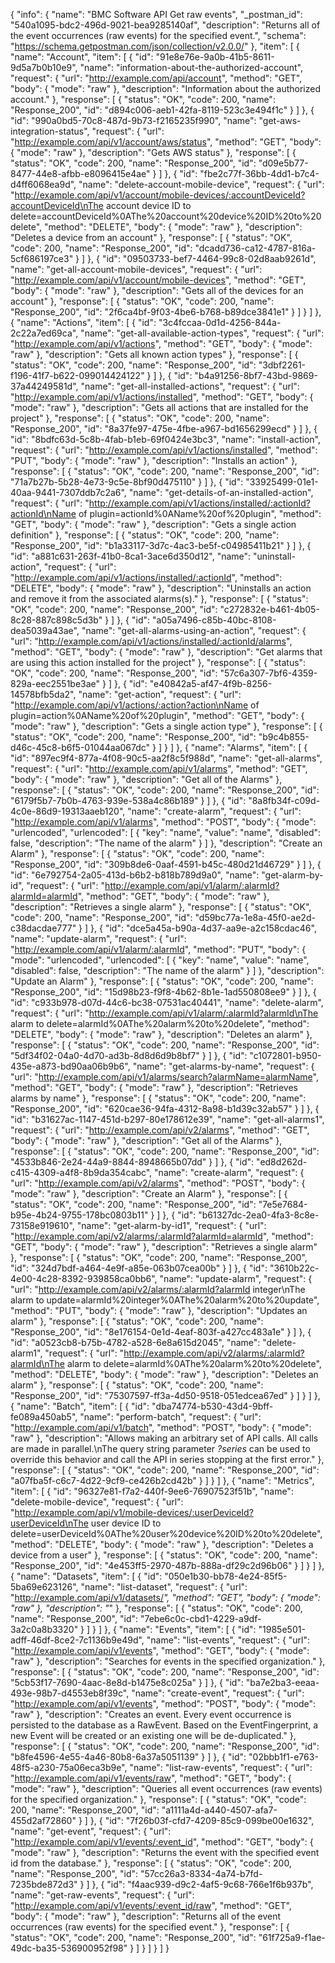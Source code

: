 {
  "info": {
    "name": "BMC Software API Get raw events",
    "_postman_id": "540a1095-bdc2-496d-9021-bea9285140af",
    "description": "Returns all of the event occurrences (raw events) for the specified event.",
    "schema": "https://schema.getpostman.com/json/collection/v2.0.0/"
  },
  "item": [
    {
      "name": "Account",
      "item": [
        {
          "id": "91e8e76e-9a0b-41b5-8611-9d5a7b0b10e9",
          "name": "information-about-the-authorized-account",
          "request": {
            "url": "http://example.com/api/account",
            "method": "GET",
            "body": {
              "mode": "raw"
            },
            "description": "Information about the authorized account."
          },
          "response": [
            {
              "status": "OK",
              "code": 200,
              "name": "Response_200",
              "id": "d894c006-aeb1-42fa-8119-523c3e494f1c"
            }
          ]
        },
        {
          "id": "990a0bd5-70c8-487d-9b73-f2165235f990",
          "name": "get-aws-integration-status",
          "request": {
            "url": "http://example.com/api/v1/account/aws/status",
            "method": "GET",
            "body": {
              "mode": "raw"
            },
            "description": "Gets AWS status"
          },
          "response": [
            {
              "status": "OK",
              "code": 200,
              "name": "Response_200",
              "id": "d09e5b77-8477-44e8-afbb-e8096415e4ae"
            }
          ]
        },
        {
          "id": "fbe2c77f-36bb-4dd1-b7c4-d4ff6068ea9d",
          "name": "delete-account-mobile-device",
          "request": {
            "url": "http://example.com/api/v1/account/mobile-devices/:accountDeviceId?accountDeviceId\nThe account device ID to delete=accountDeviceId%0AThe%20account%20device%20ID%20to%20delete",
            "method": "DELETE",
            "body": {
              "mode": "raw"
            },
            "description": "Deletes a device from an account"
          },
          "response": [
            {
              "status": "OK",
              "code": 200,
              "name": "Response_200",
              "id": "dcadd736-ca12-4787-816a-5cf686197ce3"
            }
          ]
        },
        {
          "id": "09503733-bef7-4464-99c8-02d8aab9261d",
          "name": "get-all-account-mobile-devices",
          "request": {
            "url": "http://example.com/api/v1/account/mobile-devices",
            "method": "GET",
            "body": {
              "mode": "raw"
            },
            "description": "Gets all of the devices for an account"
          },
          "response": [
            {
              "status": "OK",
              "code": 200,
              "name": "Response_200",
              "id": "2f6ca4bf-9f03-4be6-b768-b89dce3841e1"
            }
          ]
        }
      ]
    },
    {
      "name": "Actions",
      "item": [
        {
          "id": "3c4fccaa-0d1d-4256-844a-2c22a7ed69ca",
          "name": "get-all-available-action-types",
          "request": {
            "url": "http://example.com/api/v1/actions",
            "method": "GET",
            "body": {
              "mode": "raw"
            },
            "description": "Gets all known action types"
          },
          "response": [
            {
              "status": "OK",
              "code": 200,
              "name": "Response_200",
              "id": "3dbf2261-f196-41f7-b622-099014424122"
            }
          ]
        },
        {
          "id": "b4a91256-8bf7-43bd-9869-37a44249581d",
          "name": "get-all-installed-actions",
          "request": {
            "url": "http://example.com/api/v1/actions/installed",
            "method": "GET",
            "body": {
              "mode": "raw"
            },
            "description": "Gets all actions that are installed for the project"
          },
          "response": [
            {
              "status": "OK",
              "code": 200,
              "name": "Response_200",
              "id": "8a37fe97-475e-4fbe-a967-bd1656299ecd"
            }
          ]
        },
        {
          "id": "8bdfc63d-5c8b-4fab-b1eb-69f0424e3bc3",
          "name": "install-action",
          "request": {
            "url": "http://example.com/api/v1/actions/installed",
            "method": "PUT",
            "body": {
              "mode": "raw"
            },
            "description": "Installs an action"
          },
          "response": [
            {
              "status": "OK",
              "code": 200,
              "name": "Response_200",
              "id": "71a7b27b-5b28-4e73-9c5e-8bf90d475110"
            }
          ]
        },
        {
          "id": "33925499-01e1-40aa-9441-7307ddb7c2a6",
          "name": "get-details-of-an-installed-action",
          "request": {
            "url": "http://example.com/api/v1/actions/installed/:actionId?actionId\nName of plugin=actionId%0AName%20of%20plugin",
            "method": "GET",
            "body": {
              "mode": "raw"
            },
            "description": "Gets a single action definition"
          },
          "response": [
            {
              "status": "OK",
              "code": 200,
              "name": "Response_200",
              "id": "b1a33117-3d7c-4ac3-be5f-c04985411b21"
            }
          ]
        },
        {
          "id": "a881c631-263f-41b0-8ca1-3ace6d350d12",
          "name": "uninstall-action",
          "request": {
            "url": "http://example.com/api/v1/actions/installed/:actionId",
            "method": "DELETE",
            "body": {
              "mode": "raw"
            },
            "description": "Uninstalls an action and remove it from the associated alarms(s)."
          },
          "response": [
            {
              "status": "OK",
              "code": 200,
              "name": "Response_200",
              "id": "c272832e-b461-4b05-8c28-887c898c5d3b"
            }
          ]
        },
        {
          "id": "a05a7496-c85b-40bc-8108-dea5039a43ae",
          "name": "get-all-alarms-using-an-action",
          "request": {
            "url": "http://example.com/api/v1/actions/installed/:actionId/alarms",
            "method": "GET",
            "body": {
              "mode": "raw"
            },
            "description": "Get alarms that are using this action installed for the project"
          },
          "response": [
            {
              "status": "OK",
              "code": 200,
              "name": "Response_200",
              "id": "57c6a307-7bf6-4359-829a-eec2551be3ae"
            }
          ]
        },
        {
          "id": "e40842a5-af47-4f9b-8256-14578bfb5da2",
          "name": "get-action",
          "request": {
            "url": "http://example.com/api/v1/actions/:action?action\nName of plugin=action%0AName%20of%20plugin",
            "method": "GET",
            "body": {
              "mode": "raw"
            },
            "description": "Gets a single action type"
          },
          "response": [
            {
              "status": "OK",
              "code": 200,
              "name": "Response_200",
              "id": "b9c4b855-d46c-45c8-b6f5-01044aa067dc"
            }
          ]
        }
      ]
    },
    {
      "name": "Alarms",
      "item": [
        {
          "id": "897ec9f4-877a-4f08-90c5-aa2f8c5f988d",
          "name": "get-all-alarms",
          "request": {
            "url": "http://example.com/api/v1/alarms",
            "method": "GET",
            "body": {
              "mode": "raw"
            },
            "description": "Get all of the Alarms"
          },
          "response": [
            {
              "status": "OK",
              "code": 200,
              "name": "Response_200",
              "id": "6179f5b7-7b0b-4763-939e-538a4c86b189"
            }
          ]
        },
        {
          "id": "8a8fb34f-c09d-4c0e-86d9-19313aaeb120",
          "name": "create-alarm",
          "request": {
            "url": "http://example.com/api/v1/alarms",
            "method": "POST",
            "body": {
              "mode": "urlencoded",
              "urlencoded": [
                {
                  "key": "name",
                  "value": "name",
                  "disabled": false,
                  "description": "The name of the alarm"
                }
              ]
            },
            "description": "Create an Alarm"
          },
          "response": [
            {
              "status": "OK",
              "code": 200,
              "name": "Response_200",
              "id": "309b8de6-0aaf-4591-b45c-480d21d46729"
            }
          ]
        },
        {
          "id": "6e792754-2a05-413d-b6b2-b818b789d9a0",
          "name": "get-alarm-by-id",
          "request": {
            "url": "http://example.com/api/v1/alarm/:alarmId?alarmId=alarmId",
            "method": "GET",
            "body": {
              "mode": "raw"
            },
            "description": "Retrieves a single alarm"
          },
          "response": [
            {
              "status": "OK",
              "code": 200,
              "name": "Response_200",
              "id": "d59bc77a-1e8a-45f0-ae2d-c38dacdae777"
            }
          ]
        },
        {
          "id": "dce5a45a-b90a-4d37-aa9e-a2c158cdac46",
          "name": "update-alarm",
          "request": {
            "url": "http://example.com/api/v1/alarm/:alarmId",
            "method": "PUT",
            "body": {
              "mode": "urlencoded",
              "urlencoded": [
                {
                  "key": "name",
                  "value": "name",
                  "disabled": false,
                  "description": "The name of the alarm"
                }
              ]
            },
            "description": "Update an Alarm"
          },
          "response": [
            {
              "status": "OK",
              "code": 200,
              "name": "Response_200",
              "id": "15d98b23-f9f8-4b62-8b1e-1ad550808ee9"
            }
          ]
        },
        {
          "id": "c933b978-d07d-44c6-bc38-07531ac40441",
          "name": "delete-alarm",
          "request": {
            "url": "http://example.com/api/v1/alarm/:alarmId?alarmId\nThe alarm to delete=alarmId%0AThe%20alarm%20to%20delete",
            "method": "DELETE",
            "body": {
              "mode": "raw"
            },
            "description": "Deletes an alarm"
          },
          "response": [
            {
              "status": "OK",
              "code": 200,
              "name": "Response_200",
              "id": "5df34f02-04a0-4d70-ad3b-8d8d6d9b8bf7"
            }
          ]
        },
        {
          "id": "c1072801-b950-435e-a873-bd90aa06b9b6",
          "name": "get-alarms-by-name",
          "request": {
            "url": "http://example.com/api/v1/alarms/search?alarmName=alarmName",
            "method": "GET",
            "body": {
              "mode": "raw"
            },
            "description": "Retrieves alarms by name"
          },
          "response": [
            {
              "status": "OK",
              "code": 200,
              "name": "Response_200",
              "id": "620cae36-94fa-4312-8a98-b1d39c32ab57"
            }
          ]
        },
        {
          "id": "b31627ac-1147-451d-b297-80e178612e39",
          "name": "get-all-alarms1",
          "request": {
            "url": "http://example.com/api/v2/alarms",
            "method": "GET",
            "body": {
              "mode": "raw"
            },
            "description": "Get all of the Alarms"
          },
          "response": [
            {
              "status": "OK",
              "code": 200,
              "name": "Response_200",
              "id": "4533b846-2e24-44a9-8844-8948665b07dd"
            }
          ]
        },
        {
          "id": "ed8d262d-c415-4309-a4f8-8b9da354cabc",
          "name": "create-alarm",
          "request": {
            "url": "http://example.com/api/v2/alarms",
            "method": "POST",
            "body": {
              "mode": "raw"
            },
            "description": "Create an Alarm"
          },
          "response": [
            {
              "status": "OK",
              "code": 200,
              "name": "Response_200",
              "id": "7e5e7684-b95e-4b24-9755-178bc0803b11"
            }
          ]
        },
        {
          "id": "b61327dc-2ea0-4fa3-8c8e-73158e919610",
          "name": "get-alarm-by-id1",
          "request": {
            "url": "http://example.com/api/v2/alarms/:alarmId?alarmId=alarmId",
            "method": "GET",
            "body": {
              "mode": "raw"
            },
            "description": "Retrieves a single alarm"
          },
          "response": [
            {
              "status": "OK",
              "code": 200,
              "name": "Response_200",
              "id": "324d7bdf-a464-4e9f-a85e-063b07cea00b"
            }
          ]
        },
        {
          "id": "3610b22c-4e00-4c28-8392-939858ca0bb6",
          "name": "update-alarm",
          "request": {
            "url": "http://example.com/api/v2/alarms/:alarmId?alarmId integer\nThe alarm to update=alarmId%20integer%0AThe%20alarm%20to%20update",
            "method": "PUT",
            "body": {
              "mode": "raw"
            },
            "description": "Updates an alarm"
          },
          "response": [
            {
              "status": "OK",
              "code": 200,
              "name": "Response_200",
              "id": "8e176154-0e1d-4eaf-803f-a427cc483a1e"
            }
          ]
        },
        {
          "id": "a0523cb8-b75b-4782-a528-6e8a615d2045",
          "name": "delete-alarm1",
          "request": {
            "url": "http://example.com/api/v2/alarms/:alarmId?alarmId\nThe alarm to delete=alarmId%0AThe%20alarm%20to%20delete",
            "method": "DELETE",
            "body": {
              "mode": "raw"
            },
            "description": "Deletes an alarm"
          },
          "response": [
            {
              "status": "OK",
              "code": 200,
              "name": "Response_200",
              "id": "75307597-ff3a-4d50-9518-051edcea67ed"
            }
          ]
        }
      ]
    },
    {
      "name": "Batch",
      "item": [
        {
          "id": "dba74774-b530-43d4-9bff-fe089a450ab5",
          "name": "perform-batch",
          "request": {
            "url": "http://example.com/api/v1/batch",
            "method": "POST",
            "body": {
              "mode": "raw"
            },
            "description": "Allows making an arbitrary set of API calls.    All calls are made in parallel.\nThe query string parameter <em>?series</em> can be used to override this behavior and call the API in series stopping at the first error."
          },
          "response": [
            {
              "status": "OK",
              "code": 200,
              "name": "Response_200",
              "id": "a07fba5f-c6c7-4d22-9cf9-ce426b2cd42b"
            }
          ]
        }
      ]
    },
    {
      "name": "Metrics",
      "item": [
        {
          "id": "96327e81-f7a2-440f-9ee6-76907523f51b",
          "name": "delete-mobile-device",
          "request": {
            "url": "http://example.com/api/v1/mobile-devices/:userDeviceId?userDeviceId\nThe user device ID to delete=userDeviceId%0AThe%20user%20device%20ID%20to%20delete",
            "method": "DELETE",
            "body": {
              "mode": "raw"
            },
            "description": "Deletes a device from a user"
          },
          "response": [
            {
              "status": "OK",
              "code": 200,
              "name": "Response_200",
              "id": "4e453ff5-2970-487b-888a-df29c2d96b06"
            }
          ]
        }
      ]
    },
    {
      "name": "Datasets",
      "item": [
        {
          "id": "050e1b30-bb78-4e24-85f5-5ba69e623126",
          "name": "list-dataset",
          "request": {
            "url": "http://example.com/api/v1/datasets/*",
            "method": "GET",
            "body": {
              "mode": "raw"
            },
            "description": "*"
          },
          "response": [
            {
              "status": "OK",
              "code": 200,
              "name": "Response_200",
              "id": "7ebe6c0c-cbd1-4229-a9df-3a2c0a8b3320"
            }
          ]
        }
      ]
    },
    {
      "name": "Events",
      "item": [
        {
          "id": "1985e501-adff-46df-8ce2-7c1136b9e49d",
          "name": "list-events",
          "request": {
            "url": "http://example.com/api/v1/events",
            "method": "GET",
            "body": {
              "mode": "raw"
            },
            "description": "Searches for events in the specified organization."
          },
          "response": [
            {
              "status": "OK",
              "code": 200,
              "name": "Response_200",
              "id": "5cb53f17-7690-4aac-8e8d-b1475e8c025a"
            }
          ]
        },
        {
          "id": "ba7e2ba3-eeaa-493e-98b7-d4553eb8f39c",
          "name": "create-event",
          "request": {
            "url": "http://example.com/api/v1/events",
            "method": "POST",
            "body": {
              "mode": "raw"
            },
            "description": "Creates an event. Every event occurrence is persisted to the database as a RawEvent. Based on the EventFingerprint, a new Event will be created or an existing one will be de-duplicated."
          },
          "response": [
            {
              "status": "OK",
              "code": 200,
              "name": "Response_200",
              "id": "b8fe4596-4e55-4a46-80b8-6a37a5051139"
            }
          ]
        },
        {
          "id": "02bbb1f1-e763-48f5-a230-75a06eca3b9e",
          "name": "list-raw-events",
          "request": {
            "url": "http://example.com/api/v1/events/raw",
            "method": "GET",
            "body": {
              "mode": "raw"
            },
            "description": "Queries all event occurrences (raw events) for the specified organization."
          },
          "response": [
            {
              "status": "OK",
              "code": 200,
              "name": "Response_200",
              "id": "a1111a4d-a440-4507-afa7-455d2af72860"
            }
          ]
        },
        {
          "id": "7f26b03f-cfd7-4209-85c9-099be00e1632",
          "name": "get-event",
          "request": {
            "url": "http://example.com/api/v1/events/:event_id",
            "method": "GET",
            "body": {
              "mode": "raw"
            },
            "description": "Returns the event with the specified event id from the database."
          },
          "response": [
            {
              "status": "OK",
              "code": 200,
              "name": "Response_200",
              "id": "57cc26a3-8334-4a74-b7fd-7235bde872d3"
            }
          ]
        },
        {
          "id": "f4aac939-d9c2-4af5-9c68-766e1f6b937b",
          "name": "get-raw-events",
          "request": {
            "url": "http://example.com/api/v1/events/:event_id/raw",
            "method": "GET",
            "body": {
              "mode": "raw"
            },
            "description": "Returns all of the event occurrences (raw events) for the specified event."
          },
          "response": [
            {
              "status": "OK",
              "code": 200,
              "name": "Response_200",
              "id": "61f725a9-f1ae-49dc-ba35-536900952f98"
            }
          ]
        }
      ]
    }
  ]
}